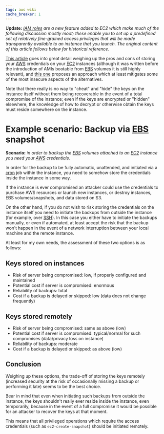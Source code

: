 ```yaml
---
tags: aws wiki
cache_breaker: 1
---
```


**Update:** _[IAM roles](http://aws.typepad.com/aws/2012/06/iam-roles-for-ec2-instances-simplified-secure-access-to-aws-service-apis-from-ec2.html) are a new feature added to EC2 which make much of the following discussion mostly moot; these enable you to set up a predefined set of relatively fine-grained access privileges that will be made transparently available to an instance that you launch. The original content of this article follows below for historical reference._

[This article](http://www.shlomoswidler.com/2009/08/how-to-keep-your-aws-credentials-on-ec2.html) goes into great detail weighing up the pros and cons of storing your [AWS](/wiki/AWS) credentials on your [EC2](/wiki/EC2) instances (although it was written before the introduction of AMIs bootable from [EBS](/wiki/EBS) volumes it is still highly relevant), and [this one](http://www.elastician.com/2009/06/managing-your-aws-credentials-part-2.html) proposes an approach which at least mitigates some of the most insecure aspects of the alternatives.

Note that there really is no way to "cheat" and "hide" the keys on the instance itself without them being recoverable in the event of a total compromise of the instance; even if the keys are encrypted or "hidden" elsewhere, the knowledge of how to decrypt or otherwise obtain the keys must reside somewhere on the instance.

# Example scenario: Backup via [EBS](/wiki/EBS) snapshot

**Scenario:** _in order to backup the [EBS](/wiki/EBS) volumes attached to an [EC2](/wiki/EC2) instance you need your [AWS](/wiki/AWS) credentials._

In order for the backup to be fully automatic, unattended, and initiated via a [cron](/wiki/cron) job within the instance, you need to somehow store the credentials inside the instance in some way.

If the instance is ever compromised an attacker could use the credentials to purchase AWS resources or launch new instances, or destroy instances, EBS volumes/snapshots, and data stored on S3.

On the other hand, if you do not wish to risk storing the credentials on the instance itself you need to initiate the backups from outside the instance (for example, over [SSH](/wiki/SSH)). In this case you either have to initiate the backups manually, or even if automated, at least accept the risk that the backup won't happen in the event of a network interruption between your local machine and the remote instance.

At least for my own needs, the assessment of these two options is as follows:

## Keys stored on instances

-   Risk of server being compromised: low, if properly configured and maintained
-   Potential cost if server is compromised: enormous
-   Reliability of backups: total
-   Cost if a backup is delayed or skipped: low (data does not change frequently)

## Keys stored remotely

-   Risk of server being compromised: same as above (low)
-   Potential cost if server is compromised: typical/normal for such compromises (data/privacy loss on instance)
-   Reliability of backups: moderate
-   Cost if a backup is delayed or skipped: as above (low)

## Conclusion

Weighing up these options, the trade-off of storing the keys remotely (increased security at the risk of occasionally missing a backup or performing it late) seems to be the best choice.

Bear in mind that even when initiating such backups from outside the instance, the keys shouldn't really ever reside inside the instance, even temporarily, because in the event of a full compromise it would be possible for an attacker to recover the keys at that moment.

This means that all privileged operations which require the access credentials (such as `ec2-create-snapshot`) should be initiated remotely.
